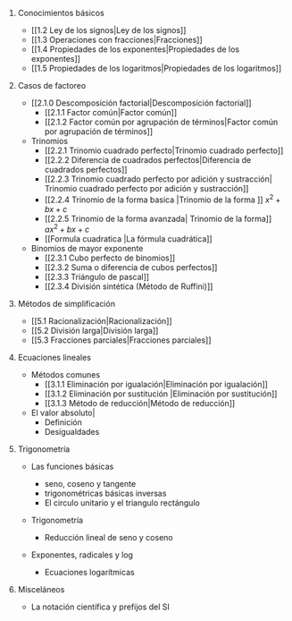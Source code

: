 1. Conocimientos básicos
	- [[1.2 Ley de los signos|Ley de los signos]]
	- [[1.3 Operaciones con fracciones|Fracciones]]
	- [[1.4 Propiedades de los exponentes|Propiedades de los exponentes]]
	- [[1.5 Propiedades de los logaritmos|Propiedades de los logaritmos]]

2. Casos de factoreo
	- [[2.1.0 Descomposición factorial|Descomposición factorial]]
		- [[2.1.1 Factor común|Factor común]]
		- [[2.1.2 Factor común por agrupación de términos|Factor común por agrupación de términos]]
	- Trinomios
		- [[2.2.1 Trinomio cuadrado perfecto|Trinomio cuadrado perfecto]]
		- [[2.2.2 Diferencia de cuadrados perfectos|Diferencia de cuadrados perfectos]]
		- [[2.2.3 Trinomio cuadrado perfecto por adición y sustracción| Trinomio cuadrado perfecto por adición y sustracción]]
		- [[2.2.4 Trinomio de la forma basica |Trinomio de la forma ]] $x^{2}+bx+c$
		- [[2.2.5 Trinomio de la forma avanzada| Trinomio de la forma]] $ax^{2}+bx+c$
		- [[Formula cuadratica |La fórmula cuadrática]]
	- Binomios de mayor exponente
		- [[2.3.1 Cubo perfecto de binomios]]
		- [[2.3.2 Suma o diferencia de cubos perfectos]]
		- [[2.3.3 Triángulo de pascal]]
		- [[2.3.4 División sintética (Método de Ruffini)]]

3. Métodos de simplificación
	- [[5.1 Racionalización|Racionalización]]
	- [[5.2 División larga|División larga]]
	- [[5.3 Fracciones parciales|Fracciones parciales]]
4. Ecuaciones lineales
	- Métodos comunes
		- [[3.1.1 Eliminación por igualación|Eliminación por igualación]]
		- [[3.1.2 Eliminación por sustitución |Eliminación por sustitución]]
		- [[3.1.3 Método de reducción|Método de reducción]]
	- El valor absoluto|
		- Definición
		- Desigualdades

5. Trigonometría
	- Las funciones básicas
		- seno, coseno y tangente
		- trigonométricas básicas inversas
		- El circulo unitario y el triangulo rectángulo
		<div class="page-break" style="page-break-before: always;"></div>

	- Trigonometría
		- Reducción lineal de seno y coseno
	- Exponentes, radicales y log
		- Ecuaciones logarítmicas
	
6. Misceláneos
	- La notación científica y prefijos del SI

